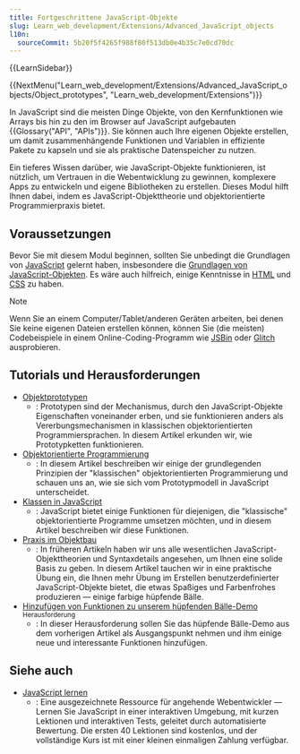 ```yaml
---
title: Fortgeschrittene JavaScript-Objekte
slug: Learn_web_development/Extensions/Advanced_JavaScript_objects
l10n:
  sourceCommit: 5b20f5f4265f988f80f513db0e4b35c7e0cd70dc
---
```


{{LearnSidebar}}

{{NextMenu("Learn_web_development/Extensions/Advanced_JavaScript_objects/Object_prototypes", "Learn_web_development/Extensions")}}

In JavaScript sind die meisten Dinge Objekte, von den Kernfunktionen wie Arrays bis hin zu den im Browser auf JavaScript aufgebauten {{Glossary("API", "APIs")}}. Sie können auch Ihre eigenen Objekte erstellen, um damit zusammenhängende Funktionen und Variablen in effiziente Pakete zu kapseln und sie als praktische Datenspeicher zu nutzen.

Ein tieferes Wissen darüber, wie JavaScript-Objekte funktionieren, ist nützlich, um Vertrauen in die Webentwicklung zu gewinnen, komplexere Apps zu entwickeln und eigene Bibliotheken zu erstellen. Dieses Modul hilft Ihnen dabei, indem es JavaScript-Objekttheorie und objektorientierte Programmierpraxis bietet.

## Voraussetzungen

Bevor Sie mit diesem Modul beginnen, sollten Sie unbedingt die Grundlagen von [JavaScript](/de/docs/Learn_web_development/Core/Scripting) gelernt haben, insbesondere die [Grundlagen von JavaScript-Objekten](/de/docs/Learn_web_development/Core/Scripting/Object_basics). Es wäre auch hilfreich, einige Kenntnisse in [HTML](/de/docs/Learn_web_development/Core/Structuring_content) und [CSS](/de/docs/Learn_web_development/Core/Styling_basics) zu haben.

> [!NOTE]
> Wenn Sie an einem Computer/Tablet/anderen Geräten arbeiten, bei denen Sie keine eigenen Dateien erstellen können, können Sie (die meisten) Codebeispiele in einem Online-Coding-Programm wie [JSBin](https://jsbin.com/) oder [Glitch](https://glitch.com/) ausprobieren.

## Tutorials und Herausforderungen

- [Objektprototypen](/de/docs/Learn_web_development/Extensions/Advanced_JavaScript_objects/Object_prototypes)
  - : Prototypen sind der Mechanismus, durch den JavaScript-Objekte Eigenschaften voneinander erben, und sie funktionieren anders als Vererbungsmechanismen in klassischen objektorientierten Programmiersprachen. In diesem Artikel erkunden wir, wie Prototypketten funktionieren.
- [Objektorientierte Programmierung](/de/docs/Learn_web_development/Extensions/Advanced_JavaScript_objects/Object-oriented_programming)
  - : In diesem Artikel beschreiben wir einige der grundlegenden Prinzipien der "klassischen" objektorientierten Programmierung und schauen uns an, wie sie sich vom Prototypmodell in JavaScript unterscheidet.
- [Klassen in JavaScript](/de/docs/Learn_web_development/Extensions/Advanced_JavaScript_objects/Classes_in_JavaScript)
  - : JavaScript bietet einige Funktionen für diejenigen, die "klassische" objektorientierte Programme umsetzen möchten, und in diesem Artikel beschreiben wir diese Funktionen.
- [Praxis im Objektbau](/de/docs/Learn_web_development/Extensions/Advanced_JavaScript_objects/Object_building_practice)
  - : In früheren Artikeln haben wir uns alle wesentlichen JavaScript-Objekttheorien und Syntaxdetails angesehen, um Ihnen eine solide Basis zu geben. In diesem Artikel tauchen wir in eine praktische Übung ein, die Ihnen mehr Übung im Erstellen benutzerdefinierter JavaScript-Objekte bietet, die etwas Spaßiges und Farbenfrohes produzieren — einige farbige hüpfende Bälle.
- [Hinzufügen von Funktionen zu unserem hüpfenden Bälle-Demo](/de/docs/Learn_web_development/Extensions/Advanced_JavaScript_objects/Adding_bouncing_balls_features) <sup>Herausforderung</sup>
  - : In dieser Herausforderung sollen Sie das hüpfende Bälle-Demo aus dem vorherigen Artikel als Ausgangspunkt nehmen und ihm einige neue und interessante Funktionen hinzufügen.

## Siehe auch

- [JavaScript lernen](https://learnjavascript.online/)
  - : Eine ausgezeichnete Ressource für angehende Webentwickler — Lernen Sie JavaScript in einer interaktiven Umgebung, mit kurzen Lektionen und interaktiven Tests, geleitet durch automatisierte Bewertung. Die ersten 40 Lektionen sind kostenlos, und der vollständige Kurs ist mit einer kleinen einmaligen Zahlung verfügbar.
